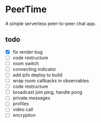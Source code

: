 # PeerTime
A simple serverless peer-to-peer chat app.

## todo
- [X] fix render bug
- [ ] code restructure
- [ ] room switch
- [ ] connecting indicator
- [ ] add ipfs deploy to build
- [ ] wrap room callbacks in observables
- [ ] code restructure
- [ ] broadcast join ping, handle pong
- [ ] private messages
- [ ] profiles
- [ ] video call
- [ ] encryption